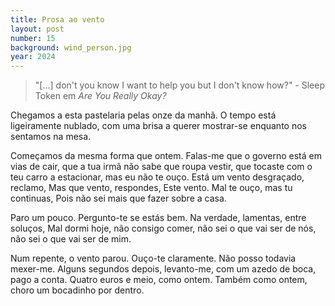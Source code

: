 ```yaml
---
title: Prosa ao vento
layout: post
number: 15
background: wind_person.jpg
year: 2024
---
```


> "[...] don't you know I want to help you but I don't know how?" - Sleep Token em *Are You Really Okay?*

Chegamos a esta pastelaria pelas onze da manhã. O tempo está ligeiramente nublado, com uma brisa a querer mostrar-se enquanto nos sentamos na mesa.

Começamos da mesma forma que ontem. Falas-me que o governo está em vias de cair, que a tua irmã não sabe que roupa vestir, que tocaste com o teu carro a estacionar, mas eu não te ouço. Está um vento desgraçado, reclamo, Mas que vento, respondes, Este vento. Mal te ouço, mas tu continuas, Pois não sei mais que fazer sobre a casa.

Paro um pouco. Pergunto-te se estás bem. Na verdade, lamentas, entre soluços, Mal dormi hoje, não consigo comer, não sei o que vai ser de nós, não sei o que vai ser de mim.

Num repente, o vento parou. Ouço-te claramente. Não posso todavia mexer-me. Alguns segundos depois, levanto-me, com um azedo de boca, pago a conta. Quatro euros e meio, como ontem. Também como ontem, choro um bocadinho por dentro.